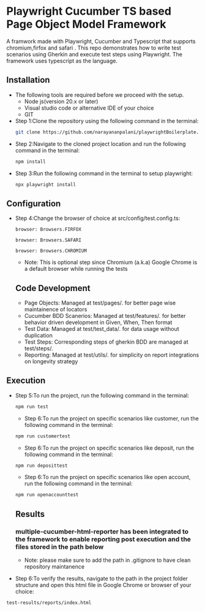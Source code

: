# Playwright Cucumber TS based Page Object Model Framework

A framwork made with Playwright, Cucumber and Typescript that supports chromium,firfox and safari . This repo demonstrates how to write test scenarios using Gherkin and execute test steps using Playwright. The framework uses typescript as the language.

## Installation

- The following tools are required before we proceed with the setup.
  - Node js(version 20.x or later)
  - Visual studio code or alternative IDE of your choice
  - GIT
- Step 1:Clone the repository using the following command in the terminal:
  ```bash
  git clone https://github.com/narayananpalani/playwrightBoilerplate.git
  ```
- Step 2:Navigate to the cloned project location and run the following command in the terminal:
  ```bash
  npm install
  ```
- Step 3:Run the following command in the terminal to setup playwright:
  ```bash
  npx playwright install
  ```
## Configuration
- Step 4:Change the browser of choice at src/config/test.config.ts:
  ```
  browser: Browsers.FIRFOX
  ```  

  ```
  browser: Browsers.SAFARI
  ``` 

  ```
  browser: Browsers.CHROMIUM
  ``` 
  - Note: This is optional step since Chromium (a.k.a) Google Chrome is a default browser while running the tests

  ## Code Development

  - Page Objects:  Managed at test/pages/*.* for better page wise maintainence of locators
  - Cucumber BDD Scanerios:  Managed at test/features/*.* for better behavior driven development in Given, When, Then format
  - Test Data:  Managed at test/test_data/*.* for data usage without duplication
  - Test Steps:  Corresponding steps of gherkin BDD are managed at test/steps/*.* 
  - Reporting:  Managed at test/utils/*.* for simplicity on report integrations on longevity strategy
  
## Execution
- Step 5:To run the project, run the following command in the terminal:
  ```bash
  npm run test
  ```

  - Step 6:To run the project on specific scenarios like customer, run the following command in the terminal:
  ```bash
  npm run customertest
  ```

   - Step 6:To run the project on specific scenarios like deposit, run the following command in the terminal:
  ```bash
  npm run deposittest
  ```

   - Step 6:To run the project on specific scenarios like open account, run the following command in the terminal:
  ```bash
  npm run openaccounttest
  ```


  ## Results

  ### multiple-cucumber-html-reporter has been integrated to the framework to enable reporting post execution and the files stored in the path below
  - Note: please make sure to add the path in .gitignore to have clean repository maintanence

 - Step 6:To verify the results, navigate to the path in the project folder structure and open this html file in Google Chrome or browser of your choice:
  ```bash
  test-results/reports/index.html
  ```